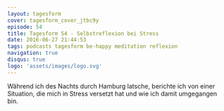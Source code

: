 ```yaml
---
layout: tagesform
cover: tagesform_cover_jtbc9y
episode: 54
title: Tagesform 54 - Selbstreflexion bei Stress
date: 2016-06-27 21:44:53
tags: podcasts tagesform be-happy meditation reflexion
navigation: true
disqus: true
logo: 'assets/images/logo.svg'
---
```


Während ich des Nachts durch Hamburg latsche, berichte ich
von einer Situation, die mich in Stress versetzt hat
und wie ich damit umgegangen bin.
